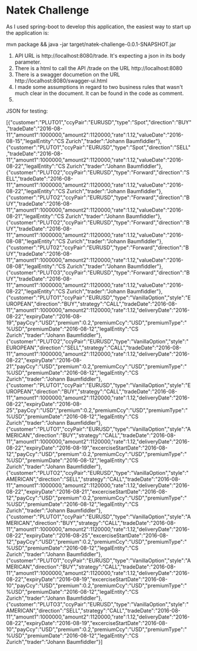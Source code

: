  # Natek Challenge

As I used spring-boot to develop this application, the easiest way to start up the application is:

mvn package && java -jar target/natek-challenge-0.0.1-SNAPSHOT.jar 


1. API URL is http://localhost:8080/trade. It's expecting a json in its body parameter.
2. There is a html to call the API /trade on the URL http://localhost:8080
3. There is a swagger documetion on the URL http://localhost:8080/swagger-ui.html
4. I made some assumptions in regard to two business rules that wasn't much clear in the document. It can be found in the code as comment.
5. 


JSON for testing:

[{"customer":"PLUTO1","ccyPair":"EURUSD","type":"Spot","direction":"BUY","tradeDate":"2016-08-11","amount1":1000000,"amount2":1120000,"rate":1.12,"valueDate":"2016-08-15","legalEntity":"CS Zurich","trader":"Johann Baumfiddler"},{"customer":"PLUTO1","ccyPair":"EURUSD","type":"Spot","direction":"SELL","tradeDate":"2016-08-11","amount1":1000000,"amount2":1120000,"rate":1.12,"valueDate":"2016-08-22","legalEntity":"CS Zurich","trader":"Johann Baumfiddler"},{"customer":"PLUTO2","ccyPair":"EURUSD","type":"Forward","direction":"SELL","tradeDate":"2016-08-11","amount1":1000000,"amount2":1120000,"rate":1.12,"valueDate":"2016-08-22","legalEntity":"CS Zurich","trader":"Johann Baumfiddler"},{"customer":"PLUTO2","ccyPair":"EURUSD","type":"Forward","direction":"BUY","tradeDate":"2016-08-11","amount1":1000000,"amount2":1120000,"rate":1.12,"valueDate":"2016-08-21","legalEntity":"CS Zurich","trader":"Johann Baumfiddler"},{"customer":"PLUTO2","ccyPair":"EURUSD","type":"Forward","direction":"BUY","tradeDate":"2016-08-11","amount1":1000000,"amount2":1120000,"rate":1.12,"valueDate":"2016-08-08","legalEntity":"CS Zurich","trader":"Johann Baumfiddler"},{"customer":"PLUT02","ccyPair":"EURUSD","type":"Forward","direction":"BUY","tradeDate":"2016-08-11","amount1":1000000,"amount2":1120000,"rate":1.12,"valueDate":"2016-08-08","legalEntity":"CS Zurich","trader":"Johann Baumfiddler"},{"customer":"PLUTO3","ccyPair":"EURUSD","type":"Forward","direction":"BUY","tradeDate":"2016-08-11","amount1":1000000,"amount2":1120000,"rate":1.12,"valueDate":"2016-08-22","legalEntity":"CS Zurich","trader":"Johann Baumfiddler"},{"customer":"PLUTO1","ccyPair":"EURUSD","type":"VanillaOption","style":"EUROPEAN","direction":"BUY","strategy":"CALL","tradeDate":"2016-08-11","amount1":1000000,"amount2":1120000,"rate":1.12,"deliveryDate":"2016-08-22","expiryDate":"2016-08-19","payCcy":"USD","premium":0.2,"premiumCcy":"USD","premiumType":"%USD","premiumDate":"2016-08-12","legalEntity":"CS Zurich","trader":"Johann Baumfiddler"},{"customer":"PLUTO2","ccyPair":"EURUSD","type":"VanillaOption","style":"EUROPEAN","direction":"SELL","strategy":"CALL","tradeDate":"2016-08-11","amount1":1000000,"amount2":1120000,"rate":1.12,"deliveryDate":"2016-08-22","expiryDate":"2016-08-21","payCcy":"USD","premium":0.2,"premiumCcy":"USD","premiumType":"%USD","premiumDate":"2016-08-12","legalEntity":"CS Zurich","trader":"Johann Baumfiddler"},{"customer":"PLUTO1","ccyPair":"EURUSD","type":"VanillaOption","style":"EUROPEAN","direction":"BUY","strategy":"CALL","tradeDate":"2016-08-11","amount1":1000000,"amount2":1120000,"rate":1.12,"deliveryDate":"2016-08-22","expiryDate":"2016-08-25","payCcy":"USD","premium":0.2,"premiumCcy":"USD","premiumType":"%USD","premiumDate":"2016-08-12","legalEntity":"CS Zurich","trader":"Johann Baumfiddler"},{"customer":"PLUTO1","ccyPair":"EURUSD","type":"VanillaOption","style":"AMERICAN","direction":"BUY","strategy":"CALL","tradeDate":"2016-08-11","amount1":1000000,"amount2":1120000,"rate":1.12,"deliveryDate":"2016-08-22","expiryDate":"2016-08-19","excerciseStartDate":"2016-08-12","payCcy":"USD","premium":0.2,"premiumCcy":"USD","premiumType":"%USD","premiumDate":"2016-08-12","legalEntity":"CS Zurich","trader":"Johann Baumfiddler"},{"customer":"PLUTO2","ccyPair":"EURUSD","type":"VanillaOption","style":"AMERICAN","direction":"SELL","strategy":"CALL","tradeDate":"2016-08-11","amount1":1000000,"amount2":1120000,"rate":1.12,"deliveryDate":"2016-08-22","expiryDate":"2016-08-21","excerciseStartDate":"2016-08-12","payCcy":"USD","premium":0.2,"premiumCcy":"USD","premiumType":"%USD","premiumDate":"2016-08-12","legalEntity":"CS Zurich","trader":"Johann Baumfiddler"},{"customer":"PLUTO1","ccyPair":"EURUSD","type":"VanillaOption","style":"AMERICAN","direction":"BUY","strategy":"CALL","tradeDate":"2016-08-11","amount1":1000000,"amount2":1120000,"rate":1.12,"deliveryDate":"2016-08-22","expiryDate":"2016-08-25","excerciseStartDate":"2016-08-12","payCcy":"USD","premium":0.2,"premiumCcy":"USD","premiumType":"%USD","premiumDate":"2016-08-12","legalEntity":"CS Zurich","trader":"Johann Baumfiddler"},{"customer":"PLUTO1","ccyPair":"EURUSD","type":"VanillaOption","style":"AMERICAN","direction":"BUY","strategy":"CALL","tradeDate":"2016-08-11","amount1":1000000,"amount2":1120000,"rate":1.12,"deliveryDate":"2016-08-22","expiryDate":"2016-08-19","excerciseStartDate":"2016-08-10","payCcy":"USD","premium":0.2,"premiumCcy":"USD","premiumType":"%USD","premiumDate":"2016-08-12","legalEntity":"CS Zurich","trader":"Johann Baumfiddler"},{"customer":"PLUTO3","ccyPair":"EURUSD","type":"VanillaOption","style":"AMERICAN","direction":"SELL","strategy":"CALL","tradeDate":"2016-08-11","amount1":1000000,"amount2":1120000,"rate":1.12,"deliveryDate":"2016-08-22","expiryDate":"2016-08-19","excerciseStartDate":"2016-08-10","payCcy":"USD","premium":0.2,"premiumCcy":"USD","premiumType":"%USD","premiumDate":"2016-08-12","legalEntity":"CS Zurich","trader":"Johann Baumfiddler"}]

